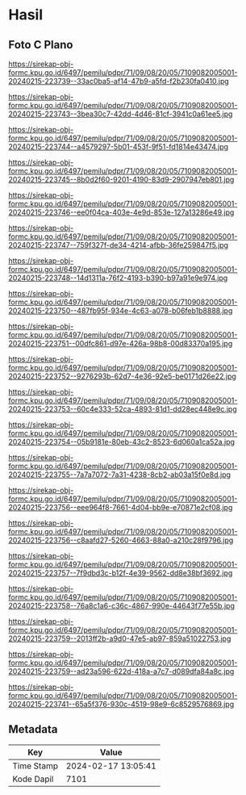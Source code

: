# Hasil

## Foto C Plano

https://sirekap-obj-formc.kpu.go.id/6497/pemilu/pdpr/71/09/08/20/05/7109082005001-20240215-223739--33ac0ba5-af14-47b9-a5fd-f2b230fa0410.jpg

https://sirekap-obj-formc.kpu.go.id/6497/pemilu/pdpr/71/09/08/20/05/7109082005001-20240215-223743--3bea30c7-42dd-4d46-81cf-3941c0a61ee5.jpg

https://sirekap-obj-formc.kpu.go.id/6497/pemilu/pdpr/71/09/08/20/05/7109082005001-20240215-223744--a4579297-5b01-453f-9f51-fd1814e43474.jpg

https://sirekap-obj-formc.kpu.go.id/6497/pemilu/pdpr/71/09/08/20/05/7109082005001-20240215-223745--8b0d2f60-9201-4190-83d9-2907947eb801.jpg

https://sirekap-obj-formc.kpu.go.id/6497/pemilu/pdpr/71/09/08/20/05/7109082005001-20240215-223746--ee0f04ca-403e-4e9d-853e-127a13286e49.jpg

https://sirekap-obj-formc.kpu.go.id/6497/pemilu/pdpr/71/09/08/20/05/7109082005001-20240215-223747--759f327f-de34-4214-afbb-36fe259847f5.jpg

https://sirekap-obj-formc.kpu.go.id/6497/pemilu/pdpr/71/09/08/20/05/7109082005001-20240215-223748--14d1311a-76f2-4193-b390-b97a91e9e974.jpg

https://sirekap-obj-formc.kpu.go.id/6497/pemilu/pdpr/71/09/08/20/05/7109082005001-20240215-223750--487fb95f-934e-4c63-a078-b06feb1b8888.jpg

https://sirekap-obj-formc.kpu.go.id/6497/pemilu/pdpr/71/09/08/20/05/7109082005001-20240215-223751--00dfc861-d97e-426a-98b8-00d83370a195.jpg

https://sirekap-obj-formc.kpu.go.id/6497/pemilu/pdpr/71/09/08/20/05/7109082005001-20240215-223752--9276293b-62d7-4e36-92e5-be0171d26e22.jpg

https://sirekap-obj-formc.kpu.go.id/6497/pemilu/pdpr/71/09/08/20/05/7109082005001-20240215-223753--60c4e333-52ca-4893-81d1-dd28ec448e9c.jpg

https://sirekap-obj-formc.kpu.go.id/6497/pemilu/pdpr/71/09/08/20/05/7109082005001-20240215-223754--05b9181e-80eb-43c2-8523-6d060a1ca52a.jpg

https://sirekap-obj-formc.kpu.go.id/6497/pemilu/pdpr/71/09/08/20/05/7109082005001-20240215-223755--7a7a7072-7a31-4238-8cb2-ab03a15f0e8d.jpg

https://sirekap-obj-formc.kpu.go.id/6497/pemilu/pdpr/71/09/08/20/05/7109082005001-20240215-223756--eee964f8-7661-4d04-bb9e-e70871e2cf08.jpg

https://sirekap-obj-formc.kpu.go.id/6497/pemilu/pdpr/71/09/08/20/05/7109082005001-20240215-223756--c8aafd27-5260-4663-88a0-a210c28f9796.jpg

https://sirekap-obj-formc.kpu.go.id/6497/pemilu/pdpr/71/09/08/20/05/7109082005001-20240215-223757--7f9dbd3c-b12f-4e39-9562-dd8e38bf3692.jpg

https://sirekap-obj-formc.kpu.go.id/6497/pemilu/pdpr/71/09/08/20/05/7109082005001-20240215-223758--76a8c1a6-c36c-4867-990e-44643f77e55b.jpg

https://sirekap-obj-formc.kpu.go.id/6497/pemilu/pdpr/71/09/08/20/05/7109082005001-20240215-223759--2013ff2b-a9d0-47e5-ab97-859a51022753.jpg

https://sirekap-obj-formc.kpu.go.id/6497/pemilu/pdpr/71/09/08/20/05/7109082005001-20240215-223759--ad23a596-622d-418a-a7c7-d089dfa84a8c.jpg

https://sirekap-obj-formc.kpu.go.id/6497/pemilu/pdpr/71/09/08/20/05/7109082005001-20240215-223741--65a5f376-930c-4519-98e9-6c8529576869.jpg


## Metadata

| Key        | Value               |
| ---------- | ------------------- |
| Time Stamp | 2024-02-17 13:05:41 |
| Kode Dapil | 7101                |



